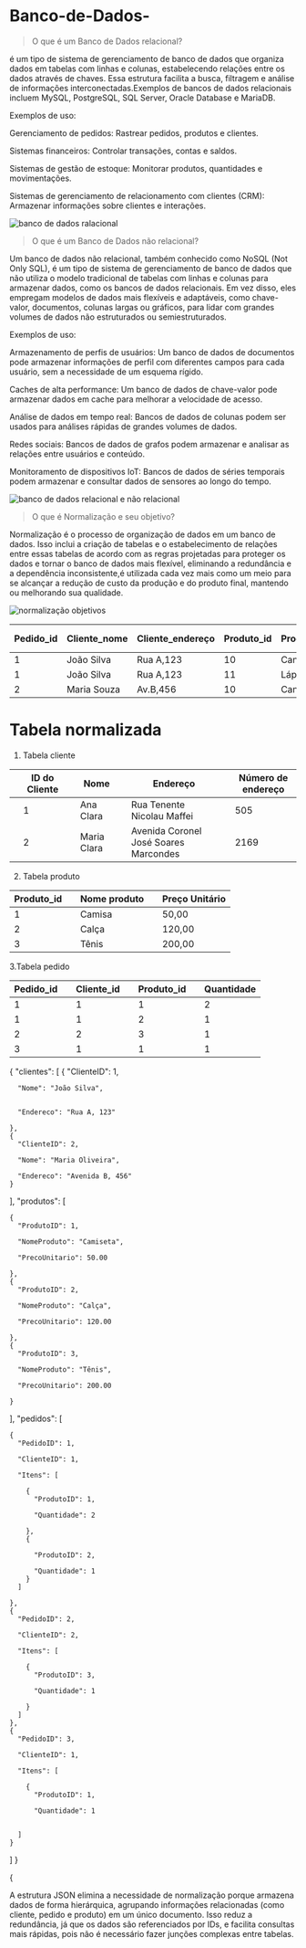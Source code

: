 # Banco-de-Dados-

>O que é um Banco de Dados relacional?

é um tipo de sistema de gerenciamento de banco de dados que organiza dados em tabelas com linhas e colunas, estabelecendo relações entre os dados através de chaves. Essa estrutura facilita a busca, filtragem e análise de informações interconectadas.Exemplos de bancos de dados relacionais incluem MySQL, PostgreSQL, SQL Server, Oracle Database e MariaDB.

Exemplos de uso:

Gerenciamento de pedidos: Rastrear pedidos, produtos e clientes.

Sistemas financeiros: Controlar transações, contas e saldos.

Sistemas de gestão de estoque: Monitorar produtos, quantidades e movimentações.

Sistemas de gerenciamento de relacionamento com clientes (CRM): Armazenar informações sobre clientes e interações. 

![banco de dados ralacional ](https://consultabd.wordpress.com/wp-content/uploads/2019/08/img_relacional-1.jpg)

>O que é um Banco de Dados não relacional?

Um banco de dados não relacional, também conhecido como NoSQL (Not Only SQL), é um tipo de sistema de gerenciamento de banco de dados que não utiliza o modelo tradicional de tabelas com linhas e colunas para armazenar dados, como os bancos de dados relacionais. Em vez disso, eles empregam modelos de dados mais flexíveis e adaptáveis, como chave-valor, documentos, colunas largas ou gráficos, para lidar com grandes volumes de dados não estruturados ou semiestruturados. 

Exemplos de uso:

Armazenamento de perfis de usuários:
Um banco de dados de documentos pode armazenar informações de perfil com diferentes campos para cada usuário, sem a necessidade de um esquema rígido. 

Caches de alta performance:
Um banco de dados de chave-valor pode armazenar dados em cache para melhorar a velocidade de acesso. 

Análise de dados em tempo real:
Bancos de dados de colunas podem ser usados para análises rápidas de grandes volumes de dados. 

Redes sociais:
Bancos de dados de grafos podem armazenar e analisar as relações entre usuários e conteúdo. 

Monitoramento de dispositivos IoT:
Bancos de dados de séries temporais podem armazenar e consultar dados de sensores ao longo do tempo.

![banco de dados relacional e não relacional](https://hermes.dio.me/articles/cover/f029222d-afc1-4fb2-b010-1a463aae0ae7.png)

>O que é Normalização e seu objetivo?

Normalização é o processo de organização de dados em um banco de dados. Isso inclui a criação de tabelas e o estabelecimento de relações entre essas tabelas de acordo com as regras projetadas para proteger os dados e tornar o banco de dados mais flexível, eliminando a redundância e a dependência inconsistente,é utilizada cada vez mais como um meio para se alcançar a redução de custo da produção e do produto final, mantendo ou melhorando sua qualidade.

![normalização objetivos](https://abnt.org.br/wp-content/uploads/2023/11/Mj4Bhcl6q0LNqGI5tPBYpZ5Nq1MaMdNu2k99VXbL-1.png)





| Pedido_id | Cliente_nome | Cliente_endereço  | Produto_id | Produto_nome  | Quantidade | Preço total |  
|-----------|--------------|-------------------|------------|---------------|------------|-------------|
| 1         | João Silva   | Rua A,123         | 10         | Caneta        | 2          | 4,00        |   
| 1         | João Silva   | Rua A,123         | 11         | Lápis         | 1          | 2,00        |   
| 2         | Maria Souza  | Av.B,456          | 10         | Caneta        | 5          | 10,00       |   



# Tabela normalizada

1. Tabela cliente

|   | ID do Cliente  |   | Nome        |   | Endereço                              |   | Número de endereço  |   
|---|----------------|---|-------------|---|---------------------------------------|---|---------------------|
|   | 1              |   | Ana Clara   |   | Rua Tenente Nicolau Maffei            |   | 505                 |   
|   | 2              |   | Maria Clara |   | Avenida Coronel José Soares Marcondes |   | 2169                |   


2. Tabela produto

| Produto_id |   | Nome produto |   | Preço Unitário |   
|------------|---|--------------|---|----------------|
| 1          |   | Camisa       |   | 50,00          |   
| 2          |   | Calça        |   | 120,00         |   
| 3          |   | Tênis        |   | 200,00         |   

3.Tabela pedido 

| Pedido_id |   | Cliente_id |   | Produto_id |   | Quantidade  | 
|-----------|---|------------|---|------------|---|-------------|
| 1         |   | 1          |   | 1          |   | 2           |   
| 1         |   | 1          |   | 2          |   | 1           |   
| 2         |   | 2          |   | 3          |   | 1           |   
| 3         |   | 1          |   | 1          |   | 1           |   


{
  "clientes": [
    {
      "ClienteID": 1,
      
      "Nome": "João Silva",

      
      "Endereco": "Rua A, 123"
      
    },
    {
      "ClienteID": 2,
      
      "Nome": "Maria Oliveira",
      
      "Endereco": "Avenida B, 456"
    }
    
  ],
  "produtos": [
  
    {
      "ProdutoID": 1,
      
      "NomeProduto": "Camiseta",
      
      "PrecoUnitario": 50.00
      
    },
    {
      "ProdutoID": 2,
      
      "NomeProduto": "Calça",
      
      "PrecoUnitario": 120.00
      
    },
    {
      "ProdutoID": 3,
      
      "NomeProduto": "Tênis",
      
      "PrecoUnitario": 200.00
      
    }
  ],
  "pedidos": [
  
    {
      "PedidoID": 1,
      
      "ClienteID": 1,

      "Itens": [
      
        {
          "ProdutoID": 1,
          
          "Quantidade": 2
          
        },
        {
        
          "ProdutoID": 2,
          
          "Quantidade": 1
        }
      ]
      
    },
    {
      "PedidoID": 2,
      
      "ClienteID": 2,
      
      "Itens": [
      
        {
          "ProdutoID": 3,
          
          "Quantidade": 1
          
        }
      ]
    },
    {
      "PedidoID": 3,
      
      "ClienteID": 1,
      
      "Itens": [
      
        {
          "ProdutoID": 1,
          
          "Quantidade": 1
          
          
      ]
    }
  ]
}


{

  A estrutura JSON elimina a necessidade de normalização porque armazena dados de forma hierárquica, agrupando informações relacionadas (como cliente, pedido e produto) em um único documento. Isso reduz a redundância, já que os dados são referenciados por IDs, e facilita consultas mais rápidas, pois não é necessário fazer junções complexas entre tabelas. 
